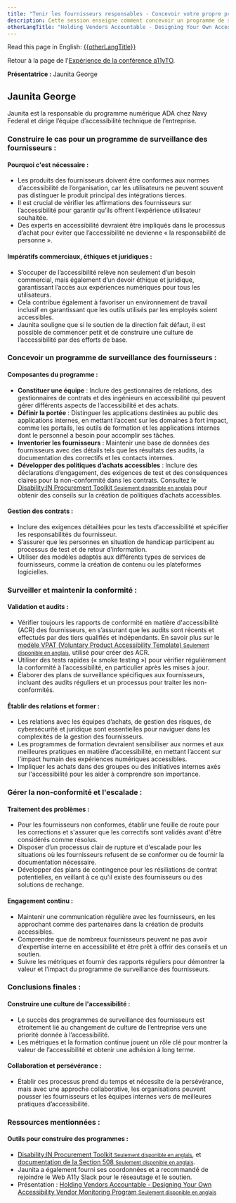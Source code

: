 ```yaml
---
title: "Tenir les fournisseurs responsables - Concevoir votre propre programme de surveillance de l’accessibilité des fournisseurs"
description: Cette session enseigne comment concevoir un programme de surveillance de l’accessibilité des fournisseurs et travailler efficacement avec eux pour garantir les meilleures expériences numériques.
otherLangTitle: "Holding Vendors Accountable - Designing Your Own Accessibility Vendor Monitoring Program"
---
```


<p lang="en">Read this page in English: <a hreflang="en" href="/a11yto/{{otherLangTitle | slugify }}">{{otherLangTitle}}</a></p>

Retour à la page de l'[Expérience de la conférence a11yTO](/fr/a11yto/).

**Présentatrice :** Jaunita George

## Jaunita George

Jaunita est la responsable du programme numérique ADA chez Navy Federal et dirige l’équipe d’accessibilité technique de l’entreprise.

### Construire le cas pour un programme de surveillance des fournisseurs :

#### Pourquoi c'est nécessaire :

- Les produits des fournisseurs doivent être conformes aux normes d’accessibilité de l’organisation, car les utilisateurs ne peuvent souvent pas distinguer le produit principal des intégrations tierces.
- Il est crucial de vérifier les affirmations des fournisseurs sur l’accessibilité pour garantir qu’ils offrent l’expérience utilisateur souhaitée.
- Des experts en accessibilité devraient être impliqués dans le processus d’achat pour éviter que l’accessibilité ne devienne « la responsabilité de personne ».

#### Impératifs commerciaux, éthiques et juridiques :

- S’occuper de l’accessibilité relève non seulement d’un besoin commercial, mais également d’un devoir éthique et juridique, garantissant l’accès aux expériences numériques pour tous les utilisateurs.
- Cela contribue également à favoriser un environnement de travail inclusif en garantissant que les outils utilisés par les employés soient accessibles.
- Jaunita souligne que si le soutien de la direction fait défaut, il est possible de commencer petit et de construire une culture de l’accessibilité par des efforts de base.

### Concevoir un programme de surveillance des fournisseurs :

#### Composantes du programme :

- **Constituer une équipe** : Inclure des gestionnaires de relations, des gestionnaires de contrats et des ingénieurs en accessibilité qui peuvent gérer différents aspects de l’accessibilité et des achats.
- **Définir la portée** : Distinguer les applications destinées au public des applications internes, en mettant l’accent sur les domaines à fort impact, comme les portails, les outils de formation et les applications internes dont le personnel a besoin pour accomplir ses tâches.
- **Inventorier les fournisseurs** : Maintenir une base de données des fournisseurs avec des détails tels que les résultats des audits, la documentation des correctifs et les contacts internes.
- **Développer des politiques d’achats accessibles** : Inclure des déclarations d’engagement, des exigences de test et des conséquences claires pour la non-conformité dans les contrats. Consultez le [<span lang="en">Disability:IN Procurement Toolkit</span> <small>Seulement disponible en anglais</small>](https://disabilityin.org/resource/procurement-toolkit/) pour obtenir des conseils sur la création de politiques d’achats accessibles.

#### Gestion des contrats :

- Inclure des exigences détaillées pour les tests d’accessibilité et spécifier les responsabilités du fournisseur.
- S’assurer que les personnes en situation de handicap participent au processus de test et de retour d’information.
- Utiliser des modèles adaptés aux différents types de services de fournisseurs, comme la création de contenu ou les plateformes logicielles.

### Surveiller et maintenir la conformité :

#### Validation et audits :

- Vérifier toujours les rapports de conformité en matière d'accessibilité (ACR) des fournisseurs, en s’assurant que les audits sont récents et effectués par des tiers qualifiés et indépendants. En savoir plus sur le [modèle VPAT <span lang="en">(Voluntary Product Accessibility Template)</span> <small>Seulement disponible en anglais</small>](https://www.itic.org/policy/accessibility/vpat), utilisé pour créer des ACR.
- Utiliser des tests rapides (« smoke testing ») pour vérifier régulièrement la conformité à l’accessibilité, en particulier après les mises à jour.
- Élaborer des plans de surveillance spécifiques aux fournisseurs, incluant des audits réguliers et un processus pour traiter les non-conformités.

#### Établir des relations et former :

- Les relations avec les équipes d’achats, de gestion des risques, de cybersécurité et juridique sont essentielles pour naviguer dans les complexités de la gestion des fournisseurs.
- Les programmes de formation devraient sensibiliser aux normes et aux meilleures pratiques en matière d’accessibilité, en mettant l’accent sur l'impact humain des expériences numériques accessibles.
- Impliquer les achats dans des groupes ou des initiatives internes axés sur l'accessibilité pour les aider à comprendre son importance.

### Gérer la non-conformité et l'escalade :

#### Traitement des problèmes :

- Pour les fournisseurs non conformes, établir une feuille de route pour les corrections et s'assurer que les correctifs sont validés avant d'être considérés comme résolus.
- Disposer d’un processus clair de rupture et d'escalade pour les situations où les fournisseurs refusent de se conformer ou de fournir la documentation nécessaire.
- Développer des plans de contingence pour les résiliations de contrat potentielles, en veillant à ce qu'il existe des fournisseurs ou des solutions de rechange.

#### Engagement continu :

- Maintenir une communication régulière avec les fournisseurs, en les approchant comme des partenaires dans la création de produits accessibles.
- Comprendre que de nombreux fournisseurs peuvent ne pas avoir d’expertise interne en accessibilité et être prêt à offrir des conseils et un soutien.
- Suivre les métriques et fournir des rapports réguliers pour démontrer la valeur et l'impact du programme de surveillance des fournisseurs.

### Conclusions finales :

#### Construire une culture de l'accessibilité :

- Le succès des programmes de surveillance des fournisseurs est étroitement lié au changement de culture de l’entreprise vers une priorité donnée à l’accessibilité.
- Les métriques et la formation continue jouent un rôle clé pour montrer la valeur de l’accessibilité et obtenir une adhésion à long terme.

#### Collaboration et persévérance :

- Établir ces processus prend du temps et nécessite de la persévérance, mais avec une approche collaborative, les organisations peuvent pousser les fournisseurs et les équipes internes vers de meilleures pratiques d’accessibilité.

### Ressources mentionnées :

#### Outils pour construire des programmes :

- [<span lang="en">Disability:IN Procurement Toolkit</span> <small>Seulement disponible en anglais</small>](https://disabilityin.org/resource/procurement-toolkit/), et [documentation de la Section 508 <small>Seulement disponible en anglais</small>](https://www.section508.gov/manage/laws-and-policies/).
- Jaunita a également fourni ses coordonnées et a recommandé de rejoindre le Web A11y Slack pour le réseautage et le soutien.
- Présentation : <a href="http://bit.ly/vendora11y" lang="en">Holding Vendors Accountable - Designing Your Own Accessibility Vendor Monitoring Program <small>Seulement disponible en anglais</small></a>
